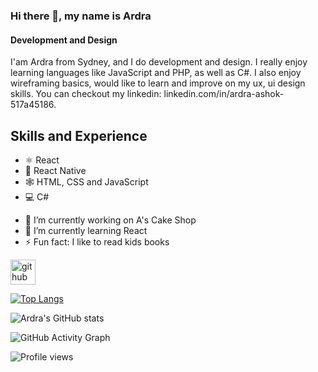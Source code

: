### Hi there 👋, my name is Ardra
#### Development and Design

I'am Ardra from Sydney, and I do development and design. I really enjoy learning languages like JavaScript and PHP, as well as C#. I also enjoy wireframing basics, would like to learn and improve on my ux, ui design skills.  You can checkout my linkedin: linkedin.com/in/ardra-ashok-517a45186. 

## Skills and Experience
* ⚛ React
* 📱 React Native
* 🕸 HTML, CSS and JavaScript
* 💻 C#

- 🔭 I’m currently working on A's Cake Shop 
- 🌱 I’m currently learning React 
- ⚡ Fun fact: I like to read kids books 


[<img src='https://cdn.jsdelivr.net/npm/simple-icons@3.0.1/icons/github.svg' alt='github' height='40'>](https://github.com/ArdraWorksRepo)  

[![Top Langs](https://github-readme-stats.vercel.app/api/top-langs/?username=ArdraWorksRepo)](https://github.com/anuraghazra/github-readme-stats)

![Ardra's GitHub stats](https://github-readme-stats.vercel.app/api?username=ArdraWorksRepo&show_icons=true&theme=synthwave)

![GitHub Activity Graph](https://activity-graph.herokuapp.com/graph?username=ArdraWorksRepo)  

![Profile views](https://gpvc.arturio.dev/ArdraWorksRepo)  
